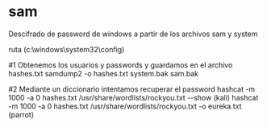# sam

Descifrado de password de windows a partir de los archivos sam y system

ruta (c:\windows\system32\config\)

#1 Obtenemos los usuarios y passwords y guardamos en el archivo hashes.txt
samdump2 -o hashes.txt system.bak sam.bak

#2 Mediante un diccionario intentamos recuperar el password
hashcat -m 1000 -a 0 hashes.txt /usr/share/wordlists/rockyou.txt --show  (kali)
hashcat -m 1000 -a 0 hashes.txt /usr/share/wordlists/rockyou.txt -o eureka.txt (parrot)





